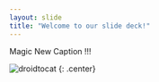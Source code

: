 ```yaml
---
layout: slide
title: "Welcome to our slide deck!"
---
```


Magic New Caption !!!

![droidtocat](https://octodex.github.com/images/droidtocat.png)
{: .center}
